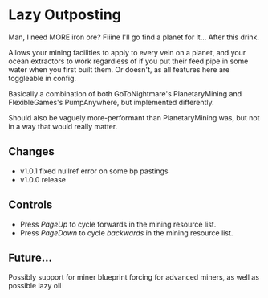 # Lazy Outposting
Man, I need MORE iron ore? Fiiine I'll go find a planet for it... After this drink.

Allows your mining facilities to apply to every vein on a planet, and your ocean extractors to work regardless of if you put their feed pipe in some water when you first built them. Or doesn't, as all features here are toggleable in config.

Basically a combination of both GoToNightmare's PlanetaryMining and FlexibleGames's PumpAnywhere, but implemented differently. 

Should also be vaguely more-performant than PlanetaryMining was, but not in a way that would really matter.

## Changes

- v1.0.1 fixed nullref error on some bp pastings
- v1.0.0 release

## Controls
- Press *PageUp* to cycle forwards in the mining resource list.
- Press *PageDown* to cycle *backwards* in the mining resource list.

## Future...
Possibly support for miner blueprint forcing for advanced miners, as well as possible lazy oil 